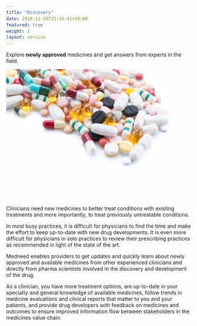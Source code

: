 ```yaml
---
title: "Discovery"
date: 2018-11-28T15:14:41+20:00  
featured: true
weight: 1
layout: service
---
```


Explore **newly approved** medicines and get answers from experts in the field.

![Pharm drugs](/images/illustrations/medicines.webp)

Clinicians need new medicines to better treat conditions with existing treatments and more importantly, to treat previously untreatable conditions.

In most busy practices, it is difficult for physicians to find the time and make the effort to keep up-to-date with new drug developments. It is even more difficult for physicians in solo practices to review their prescribing practices as recommended in light of the state of the art. 

Medneed enables providers to get updates and quickly learn about newly approved and available medicines from other experienced clinicians and directly from pharma scientists involved in the discovery and development of the drug. 

As a clinician, you have more treatment options, are up-to-date in your specialty and general knowledge of available medicines, follow trends in medicine evaluations and clinical reports that matter to you and your patients, and provide drug developers with feedback on medicines and outcomes to ensure improved information flow between stakeholders in the medicines value chain.
 

